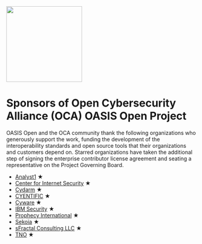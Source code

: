 <img src="artwork/Logo Files/OCA 1.png" width="200">

# Sponsors of Open Cybersecurity Alliance (OCA) OASIS Open Project

OASIS Open and the OCA community thank the following organizations who generously support the work, funding the development of the interoperability standards and open source tools that their organizations and customers depend on. Starred organizations have taken the additional step of signing the enterprise contributor license agreement and seating a representative on the Project Governing Board.


* [Analyst1](https://analyst1.com/) &bigstar;
* [Center for Internet Security](https://www.cisecurity.org/) &bigstar;
* [Cydarm](https://cydarm.com/) &bigstar;
* [CYENTIFIC](https://cyentific.eu/) &bigstar;
* [Cyware](https://cyware.com/) &bigstar;
* [IBM Security](https://www.ibm.com/security) &bigstar;
* [Prophecy International](https://www.prophecyinternational.com/)  &bigstar;
* [Sekoia](https://www.sekoia.io/en/homepage/) &bigstar;
* [sFractal Consulting LLC](https://www.sfractal.com/) &bigstar;
* [TNO](https://www.tno.nl/nl/) &bigstar;


